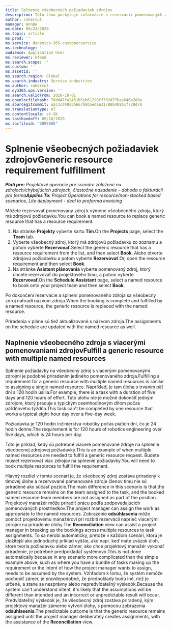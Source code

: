 ```yaml
---
title: Splnenie všeobecných požiadaviek zdrojov
description: Táto téma poskytuje informácie o rezervácii pomenovaných zdrojov pre požiadavku na všeobecné zdroje.
author: ruhercul
manager: AnnBe
ms.date: 09/23/2020
ms.topic: article
ms.prod: ''
ms.service: dynamics-365-customerservice
ms.technology: ''
audience: Application User
ms.reviewer: kfend
ms.search.scope: ''
ms.custom: ''
ms.assetid: ''
ms.search.region: Global
ms.search.industry: Service industries
ms.author: ruhercul
ms.dyn365.ops.version: ''
ms.search.validFrom: 2020-10-01
ms.openlocfilehash: 76dd47fa2451b5cb61298ff332d77bae646a288a
ms.sourcegitcommit: a2c3cd49a3b667b8b5edaa31788b4b9b1f728d78
ms.translationtype: HT
ms.contentlocale: sk-SK
ms.lasthandoff: 09/28/2020
ms.locfileid: "3897605"
---
```

# <a name="generic-resource-requirement-fulfillment"></a><span data-ttu-id="0240f-103">Splnenie všeobecných požiadaviek zdrojov</span><span class="sxs-lookup"><span data-stu-id="0240f-103">Generic resource requirement fulfillment</span></span>

<span data-ttu-id="0240f-104">_**Platí pre:** Projektové operácie pre scenáre založené na zdrojoch/chýbajúcich zdrojoch, čiastočné nasadenie – dohoda o fakturácii pro forma_</span><span class="sxs-lookup"><span data-stu-id="0240f-104">_**Applies To:** Project Operations for resource/non-stocked based scenarios, Lite deployment - deal to proforma invoicing_</span></span>

<span data-ttu-id="0240f-105">Môžete rezervovať pomenovaný zdroj k výmene všeobecného zdroja, ktorý má zdrojovú požiadavku.</span><span class="sxs-lookup"><span data-stu-id="0240f-105">You can book a named resource to replace generic resource that has a resource requirement.</span></span>

1. <span data-ttu-id="0240f-106">Na stránke **Projekty** vyberte kartu **Tím**.</span><span class="sxs-lookup"><span data-stu-id="0240f-106">On the **Projects** page, select the **Team** tab.</span></span>
2. <span data-ttu-id="0240f-107">Vyberte všeobecný zdroj, ktorý má zdrojovú požiadavku zo zoznamu a potom vyberte **Rezervovať**.</span><span class="sxs-lookup"><span data-stu-id="0240f-107">Select the generic resource that has a resource requirement from the list, and then select **Book**.</span></span> <span data-ttu-id="0240f-108">Alebo otvorte zdrojovú požiadavku a potom vyberte **Rezervovať**.</span><span class="sxs-lookup"><span data-stu-id="0240f-108">Or, open the resource requirement and then select **Book**.</span></span>
3. <span data-ttu-id="0240f-109">Na stránke **Asistent plánovania** vyberte pomenovaný zdroj, ktorý chcete rezervovať do projektového tímu, a potom vyberte **Rezervovať**.</span><span class="sxs-lookup"><span data-stu-id="0240f-109">On the **Schedule Assistant** page, select a named resource to book onto your project team and then select **Book**.</span></span>

<span data-ttu-id="0240f-110">Po dokončení rezervácie a splnení pomenovaného zdroja sa všeobecný zdroj nahradí názvom zdroja.</span><span class="sxs-lookup"><span data-stu-id="0240f-110">When the booking is complete and fulfilled by a named resource, the generic resource is replaced with the named resource.</span></span>

<span data-ttu-id="0240f-111">Priradenia v pláne sú tiež aktualizované s názvom zdroja.</span><span class="sxs-lookup"><span data-stu-id="0240f-111">The assignments on the schedule are updated with the named resource as well.</span></span>

## <a name="fulfill-a-generic-resource-with-multiple-named-resources"></a><span data-ttu-id="0240f-112">Naplnenie všeobecného zdroja s viacerými pomenovaniami zdrojov</span><span class="sxs-lookup"><span data-stu-id="0240f-112">Fulfill a generic resource with multiple named resources</span></span>
<span data-ttu-id="0240f-113">Splnenie požiadavky na všeobecný zdroj s viacerými pomenovanými zdrojmi je podobné priradením jediného pomenovaného zdroja.</span><span class="sxs-lookup"><span data-stu-id="0240f-113">Fulfilling a requirement for a generic resource with multiple named resources is similar to assigning a single named resource.</span></span> <span data-ttu-id="0240f-114">Napríklad, je tam úloha s trvaním päť dní a 120 hodín úsilia.</span><span class="sxs-lookup"><span data-stu-id="0240f-114">For example, there is a task with a duration of five days and 120 hours of effort.</span></span> <span data-ttu-id="0240f-115">Túto úlohu nie je možné dokončiť jedným zdrojom, ktorý pracuje s typickým osemhodinovým dňom počas päťdňového týždňa.</span><span class="sxs-lookup"><span data-stu-id="0240f-115">This task can't be completed by one resource that works a typical eight-hour day over a five-day week.</span></span> 

<span data-ttu-id="0240f-116">Požiadavka je 120 hodín inžinierstva robotiky počas piatich dní, čo je 24 hodín denne.</span><span class="sxs-lookup"><span data-stu-id="0240f-116">The requirement is for 120 hours of robotics engineering over five days, which is 24 hours per day.</span></span>

<span data-ttu-id="0240f-117">Toto je príklad, kedy sú potrebné viaceré pomenované zdroje na splnenie všeobecnej zdrojovej požiadavky.</span><span class="sxs-lookup"><span data-stu-id="0240f-117">This is an example of when multiple named resources are needed to fulfill a generic resource request.</span></span> <span data-ttu-id="0240f-118">Budete musieť rezervovať viac zdrojov na splnenie požiadavky.</span><span class="sxs-lookup"><span data-stu-id="0240f-118">You will need to book multiple resources to fulfill the requirement.</span></span>

<span data-ttu-id="0240f-119">Hlavný rozdiel v tomto scenári je, že všeobecný zdroj zostáva priradený k tímovej úlohe a rezervované pomenované zdroje členov tímu nie sú priradené ako súčasť pozície.</span><span class="sxs-lookup"><span data-stu-id="0240f-119">The main difference in this scenario is that the generic resource remains on the team assigned to the task, and the booked named resource team members are not assigned as part of the position.</span></span> <span data-ttu-id="0240f-120">Projektový manažér môže priradiť prácu podľa zodpovedajúcich pomenovaných prostriedkov.</span><span class="sxs-lookup"><span data-stu-id="0240f-120">The project manager can assign the work as appropriate to the named resources.</span></span> <span data-ttu-id="0240f-121">Zobrazenie **odsúhlasenia** môže pomôcť projektovému manažérovi pri rozbití rezervácií naprieč viacerými zdrojmi na priradenie úlohy.</span><span class="sxs-lookup"><span data-stu-id="0240f-121">The **Reconciliation** view can assist a project manager in breaking up the bookings across multiple resources to task assignments.</span></span> <span data-ttu-id="0240f-122">To sa nerobí automaticky, pretože v každom scenári, ktorú je zložitejší ako jednoduchý príklad vyššie, ako napr. keď máte zväzok úloh, ktoré tvoria požiadavku alebo zámer, ako chce projektový manažér vykonať priradenie, je potrebné predpokladať systémovo.</span><span class="sxs-lookup"><span data-stu-id="0240f-122">This is not done automatically because in any scenario more complicated than the simple example above, such as where you have a bundle of tasks making up the requirement or the intent of how the project manager wants to assign, needs to be assumed by the system.</span></span> <span data-ttu-id="0240f-123">Vzhľadom k tomu, že systém nemôže pochopiť zámer, je pravdepodobné, že predpoklady budú iné, než je určené, a stane sa nesprávny alebo nepredvídateľný výsledok.</span><span class="sxs-lookup"><span data-stu-id="0240f-123">Because the system can't understand intent, it's likely that the assumptions will be different than intended and an incorrect or unpredictable result will occur.</span></span> <span data-ttu-id="0240f-124">Predvídateľný výsledok je, že všeobecný zdroj zostáva priradený, kým projektový manažér zámerne vytvorí úlohy, s pomocou zobrazenia **odsúhlasenia**.</span><span class="sxs-lookup"><span data-stu-id="0240f-124">The predictable outcome is that the generic resource remains assigned until the project manager deliberately creates assignments, with the assistance of the **Reconciliation** view.</span></span>


